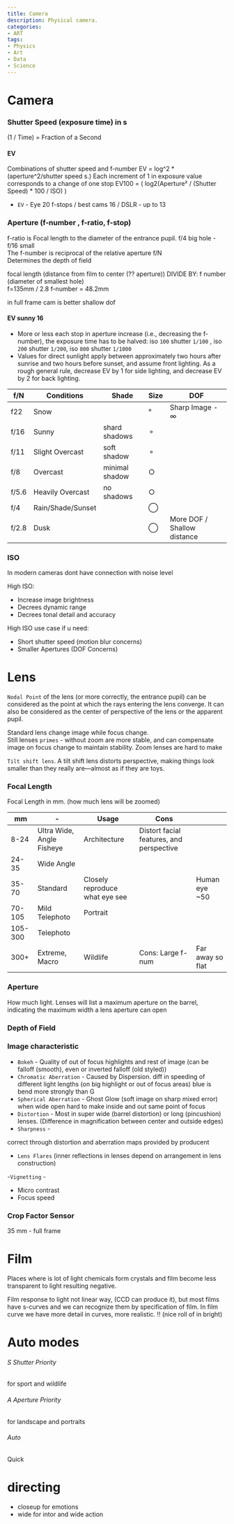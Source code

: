 ```yaml
---
title: Camera
description: Physical camera.
categories:
- ART
tags:
- Physics
- Art
- Data
- Science
---
```






# Camera

### Shutter Speed (exposure time) in s
(1 / Time) = Fraction of a Second


#### EV
Combinations of shutter speed and f-number  EV = log^2 * (aperture^2/shutter speed s.) Each increment of 1 in exposure value corresponds to a change of one stop EV100 = ( log2(Aperture² / (Shutter Speed) * 100 / ISO) )  

- `EV`  - Eye 20 f-stops / best cams 16 / DSLR - up to 13  

### Aperture (f-number , f-ratio, f-stop)
f-ratio is Focal length to the diameter of the entrance pupil. f/4 big hole - f/16 small   
The f-number is reciprocal of the relative aperture f/N   
Determines the depth of field  

focal length (distance from film to  center (?? aperture))  DIVIDE BY:  f number (diameter of smallest hole)  
f=135mm / 2.8 f-number = 48.2mm  

in full frame cam is better shallow dof

#### EV sunny 16
-  More or less each stop in aperture increase (i.e., decreasing the f-number), the exposure time has to be halved:
iso `100` shutter `1/100` , iso `200` shutter `1/200`, iso `800` shutter `1/1000`  
- Values for direct sunlight apply between approximately two hours after sunrise and two hours before sunset, and assume front lighting. As a rough general rule, decrease EV by 1 for side lighting, and decrease EV by 2 for back lighting.


f/N | Conditions | Shade | Size | DOF |
--- | --- | --- | --- |   ---  |  
f22 | Snow | |	° | Sharp Image - ∞  |
f/16 | Sunny | shard shadows |	&#9900; |
f/11 | Slight Overcast | soft shadow  | 	&#9900;		|
f/8 | Overcast | minimal shadow  | 	&#9675;	|
f/5.6 | Heavily Overcast | no shadows |  	&#9675;
f/4 | Rain/Shade/Sunset | | &#9711;	|
f/2.8 | Dusk | | &#9711;	| More DOF / Shallow distance





### ISO
In modern cameras dont have connection with noise level

High ISO:  
- Increase image brightness
- Decrees dynamic range
- Decrees tonal detail and accuracy

High ISO use case if u need:  
- Short shutter speed (motion blur concerns)
- Smaller Apertures (DOF Concerns)





# Lens

`Nodal Point` of the lens (or more correctly, the entrance pupil) can be considered as the point at which the rays entering the lens converge. It can also be considered as the center of perspective of the lens or the apparent pupil.




Standard lens change image while focus change.  
Still lenses `primes` - without zoom are more stable, and can compensate image on focus change to maintain stability. Zoom lenses are hard to make  

`Tilt shift lens`. A tilt shift lens distorts perspective, making things look smaller than they really are—almost as if they are toys.


### Focal Length

Focal Length in mm. (how much lens will be zoomed)

mm | -  | Usage | Cons | |
--- | --- | --- | --- | -- |
8-24 | Ultra Wide, Angle Fisheye | Architecture | Distort facial features, and perspective
24-35 | Wide Angle |
35-70 | Standard  | Closely reproduce what eye see || Human eye ~50
70-105 | Mild Telephoto  | Portrait |
105-300 | Telephoto |   |
300+  |  Extreme, Macro  |  Wildlife | Cons: Large f-num |  Far away so flat

###  Aperture
How much light.
Lenses will list a maximum aperture on the barrel, indicating the maximum width a lens aperture can open


### Depth of Field


### Image characteristic

- `Bokeh` -  Quality of out of focus highlights and rest of image (can be falloff (smooth), even or inverted falloff (old styled))
- `Chromatic Aberration` - Caused by Dispersion. diff in speeding of different light lengths  (on big highlight or out of focus areas)   blue is bend more strongly than G
- `Spherical Aberration` - Ghost Glow (soft image on sharp mixed error) when wide open  hard to make inside and out same point of focus  
- `Distortion` - Most in super wide  (barrel distortion) or long (pincushion) lenses. (Difference in magnification between center and outside edges)
- `Sharpness` -

correct through distortion and aberration maps provided by producent    
- `Lens Flares` (inner reflections in lenses depend on arrangement in lens construction)

-`Vignetting` -
- Micro contrast  
- Focus speed



### Crop Factor Sensor
35 mm - full frame  


# Film
Places where is lot of light  chemicals form crystals and film become less transparent to light resulting negative.

Film response to light not linear way, (CCD can produce it), but most films have s-curves and we can recognize them by specification of film.  In film curve we have more detail in curves, more realistic. !!  (nice roll of in bright)


# Auto modes

###### S Shutter Priority
for sport and wildlife
###### A Aperture Priority
for landscape and portraits
###### Auto
Quick  


# directing

- closeup for emotions
- wide for intor and wide action
